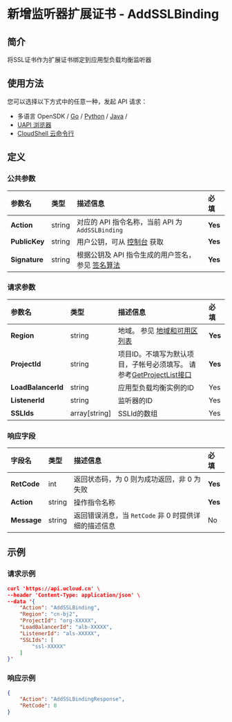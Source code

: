 # 新增监听器扩展证书 - AddSSLBinding

## 简介

将SSL证书作为扩展证书绑定到应用型负载均衡监听器

## 使用方法

您可以选择以下方式中的任意一种，发起 API 请求：
- 多语言 OpenSDK / [Go](https://github.com/ucloud/ucloud-sdk-go) / [Python](https://github.com/ucloud/ucloud-sdk-python3) / [Java](https://github.com/ucloud/ucloud-sdk-java) /
- [UAPI 浏览器](https://console.ucloud.cn/uapi/detail?id=DescribeLoadBalancers)
- [CloudShell 云命令行](https://shell.ucloud.cn/)


## 定义

### 公共参数

| 参数名 | 类型 | 描述信息 | 必填 |
|:---|:---|:---|:---|
| **Action**     | string  | 对应的 API 指令名称，当前 API 为 `AddSSLBinding`                        | **Yes** |
| **PublicKey**  | string  | 用户公钥，可从 [控制台](https://console.ucloud.cn/uapi/apikey) 获取                                             | **Yes** |
| **Signature**  | string  | 根据公钥及 API 指令生成的用户签名，参见 [签名算法](api/summary/signature.md)  | **Yes** |

### 请求参数

| 参数名 | 类型 | 描述信息 | 必填 |
|:---|:---|:---|:---|
| **Region** | string | 地域。 参见 [地域和可用区列表](https://docs.ucloud.cn/api/summary/regionlist) |**Yes**|
| **ProjectId** | string | 项目ID。不填写为默认项目，子帐号必须填写。 请参考[GetProjectList接口](https://docs.ucloud.cn/api/summary/get_project_list) |**Yes**|
| **LoadBalancerId** | string | 应用型负载均衡实例的ID |Yes|
| **ListenerId** | string | 监听器的ID |Yes|
| **SSLIds** | array[string] | SSLId的数组 |Yes|

### 响应字段

| 字段名 | 类型 | 描述信息 | 必填 |
|:---|:---|:---|:---|
| **RetCode** | int | 返回状态码，为 0 则为成功返回，非 0 为失败 |**Yes**|
| **Action** | string | 操作指令名称 |**Yes**|
| **Message** | string | 返回错误消息，当 `RetCode` 非 0 时提供详细的描述信息 |No|

## 示例

### 请求示例
    
```json
curl 'https://api.ucloud.cn' \
--header 'Content-Type: application/json' \
--data '{
    "Action": "AddSSLBinding",
    "Region": "cn-bj2",
    "ProjectId": "org-XXXXX",
    "LoadBalancerId": "alb-XXXXX",
    "ListenerId": "als-XXXXX",
    "SSLIds": [
        "ssl-XXXXX"
    ]
}'
```

### 响应示例
    
```json
{
    "Action": "AddSSLBindingResponse",
    "RetCode": 0
}
```
